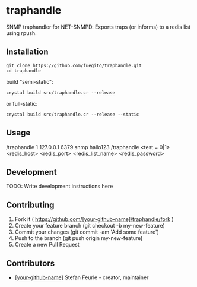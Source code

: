 # traphandle

SNMP traphandler for NET-SNMPD.
Exports traps (or informs) to a redis list using rpush.

## Installation

    git clone https://github.com/fuegito/traphandle.git
    cd traphandle

build "semi-static":

    crystal build src/traphandle.cr --release
or full-static:

    crystal build src/traphandle.cr --release --static

## Usage

/traphandle 1 127.0.0.1 6379 snmp hallo123
/traphandle <test = 0|1> <redis_host> <redis_port> <redis_list_name> <redis_password>

## Development

TODO: Write development instructions here

## Contributing

1. Fork it ( https://github.com/[your-github-name]/traphandle/fork )
2. Create your feature branch (git checkout -b my-new-feature)
3. Commit your changes (git commit -am 'Add some feature')
4. Push to the branch (git push origin my-new-feature)
5. Create a new Pull Request

## Contributors

- [[your-github-name]](https://github.com/[your-github-name]) Stefan Feurle - creator, maintainer
